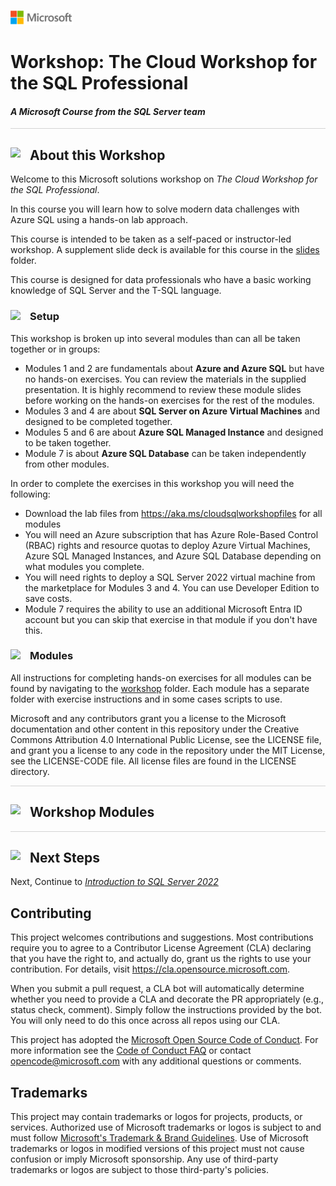 
![](./cloudsqlworkshop/graphics/microsoftlogo.png)

# Workshop: The Cloud Workshop for the SQL Professional

#### <i>A Microsoft Course from the SQL Server team</i>

<p style="border-bottom: 1px solid lightgrey;"></p>

<h2><img style="float: left; margin: 0px 15px 15px 0px;" src="https://github.com/microsoft/sqlworkshops/blob/master/graphics/textbubble.png?raw=true"><b>     About this Workshop</b></h2>

Welcome to this Microsoft solutions workshop on *The Cloud Workshop for the SQL Professional*.

In this course you will learn how to solve modern data challenges with Azure SQL using a hands-on lab approach.

This course is intended to be taken as a self-paced or instructor-led workshop. A supplement slide deck is available for this course in the [slides](https://github.com/microsoft/cloudworkshop/tree/master/cloudworkshop/slides) folder.

This course is designed for data professionals who have a basic working knowledge of SQL Server and the T-SQL language.

<h3><img style="float: left; margin: 0px 15px 15px 0px;" src="https://github.com/microsoft/sqlworkshops/blob/master/graphics/bulletlist.png?raw=true"> 
<b>     Setup</b></h3>

This workshop is broken up into several modules than can all be taken together or in groups:

- Modules 1 and 2 are fundamentals about **Azure and Azure SQL** but have no hands-on exercises. You can review the materials in the supplied presentation. It is highly recommend to review these module slides before working on the hands-on exercises for the rest of the modules.
- Modules 3 and 4 are about **SQL Server on Azure Virtual Machines** and designed to be completed together.
- Modules 5 and 6 are about **Azure SQL Managed Instance** and designed to be taken together.
- Module 7 is about **Azure SQL Database** can be taken independently from other modules.

In order to complete the exercises in this workshop you will need the following:

- Download the lab files from https://aka.ms/cloudsqlworkshopfiles for all modules
- You will need an Azure subscription that has Azure Role-Based Control (RBAC) rights and resource quotas to deploy Azure Virtual Machines, Azure SQL Managed Instances, and Azure SQL Database depending on what modules you complete.
- You will need rights to deploy a SQL Server 2022 virtual machine from the marketplace for Modules 3 and 4. You can use Developer Edition to save costs.
- Module 7 requires the ability to use an additional Microsoft Entra ID account but you can skip that exercise in that module if you don't have this.

<h3><img style="float: left; margin: 0px 15px 15px 0px;" src="https://github.com/microsoft/sqlworkshops/blob/master/graphics/bulletlist.png?raw=true"> 
<b>     Modules</b></h3>

All instructions for completing hands-on exercises for all modules can be found by navigating to the [workshop](https://github.com/microsoft/cloudworkshop/tree/master/cloudworkshop/) folder. Each module has a separate folder with exercise instructions and in some cases scripts to use.

Microsoft and any contributors grant you a license to the Microsoft documentation and other content
in this repository under the Creative Commons Attribution 4.0 International Public License,
see the LICENSE file, and grant you a license to any code in the repository under the MIT License, see the
LICENSE-CODE file. All license files are found in the LICENSE directory.

<p style="border-bottom: 1px solid lightgrey;"></p>

<h2><img style="float: left; margin: 0px 15px 15px 0px;" src="https://github.com/microsoft/sqlworkshops/blob/master/graphics/bookpencil.png?raw=true"><b>     Workshop Modules</b></h2>

<p style="border-bottom: 1px solid lightgrey;"></p>

<h2><img style="float: left; margin: 0px 15px 15px 0px;" src="https://github.com/microsoft/sqlworkshops/blob/master/graphics/geopin.png?raw=true"><b>     Next Steps</b></h2>

Next, Continue to <a href="./sql2022workshop/01_Introduction.md" target="_blank"><i>Introduction to SQL Server 2022</i></a>

## Contributing

This project welcomes contributions and suggestions.  Most contributions require you to agree to a
Contributor License Agreement (CLA) declaring that you have the right to, and actually do, grant us
the rights to use your contribution. For details, visit https://cla.opensource.microsoft.com.

When you submit a pull request, a CLA bot will automatically determine whether you need to provide
a CLA and decorate the PR appropriately (e.g., status check, comment). Simply follow the instructions
provided by the bot. You will only need to do this once across all repos using our CLA.

This project has adopted the [Microsoft Open Source Code of Conduct](https://opensource.microsoft.com/codeofconduct/).
For more information see the [Code of Conduct FAQ](https://opensource.microsoft.com/codeofconduct/faq/) or
contact [opencode@microsoft.com](mailto:opencode@microsoft.com) with any additional questions or comments.

## Trademarks

This project may contain trademarks or logos for projects, products, or services. Authorized use of Microsoft 
trademarks or logos is subject to and must follow 
[Microsoft's Trademark & Brand Guidelines](https://www.microsoft.com/en-us/legal/intellectualproperty/trademarks/usage/general).
Use of Microsoft trademarks or logos in modified versions of this project must not cause confusion or imply Microsoft sponsorship.
Any use of third-party trademarks or logos are subject to those third-party's policies.
